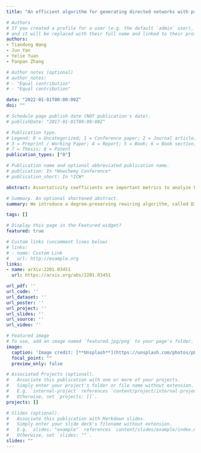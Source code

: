```yaml
---
title: "An efficient algorithm for generating directed networks with predetermined assortativity measures (under review)"

# Authors
# If you created a profile for a user (e.g. the default `admin` user), write the username (folder name) here 
# and it will be replaced with their full name and linked to their profile.
authors:
- Tiandong Wang
- Jun Yan
- Yelie Yuan
- Panpan Zhang

# Author notes (optional)
# author_notes:
# - "Equal contribution"
# - "Equal contribution"

date: "2022-01-01T00:00:00Z"
doi: ""

# Schedule page publish date (NOT publication's date).
# publishDate: "2017-01-01T00:00:00Z"

# Publication type.
# Legend: 0 = Uncategorized; 1 = Conference paper; 2 = Journal article;
# 3 = Preprint / Working Paper; 4 = Report; 5 = Book; 6 = Book section;
# 7 = Thesis; 8 = Patent
publication_types: ["0"]

# Publication name and optional abbreviated publication name.
# publication: In *Wowchemy Conference*
# publication_short: In *ICW*

abstract: Assortativity coefficients are important metrics to analyze both directed and undirected networks. In general, it is not guaranteed that the fitted model will always agree with the assortativity coefficients in the given network, and the structure of directed networks is more complicated than the undirected ones. Therefore, we provide a remedy by proposing a degree-preserving rewiring algorithm, called DiDPR, for generating directed networks with given directed assortativity coefficients. We construct the joint edge distribution of the target network by accounting for the four directed assortativity coefficients simultaneously, provided that they are attainable, and obtain the desired network by solving a convex optimization problem. Our algorithm also helps check the attainability of the given assortativity coefficients. We assess the performance of the proposed algorithm by simulation studies with focus on two different network models, namely Erdős–Rényi and preferential attachment random networks. We then apply the algorithm to a Facebook wall post network as a real data example. The codes for implementing our algorithm are publicly available in a [R package wdnet](../wdnet/).

# Summary. An optional shortened abstract.
summary: We introduce a degree-preserving rewiring algorithm, called DiDPR, for generating directed networks with given directed assortativity coefficients.

tags: []

# Display this page in the Featured widget?
featured: true

# Custom links (uncomment lines below)
# links:
# - name: Custom Link
#   url: http://example.org
links:
- name: arXiv:2201.03451
  url: https://arxiv.org/abs/2201.03451

url_pdf: ''
url_code: ''
url_dataset: ''
url_poster: ''
url_project: ''
url_slides: ''
url_source: ''
url_video: ''

# Featured image
# To use, add an image named `featured.jpg/png` to your page's folder. 
image:
  caption: 'Image credit: [**Unsplash**](https://unsplash.com/photos/pLCdAaMFLTE)'
  focal_point: ""
  preview_only: false

# Associated Projects (optional).
#   Associate this publication with one or more of your projects.
#   Simply enter your project's folder or file name without extension.
#   E.g. `internal-project` references `content/project/internal-project/index.md`.
#   Otherwise, set `projects: []`.
projects: []

# Slides (optional).
#   Associate this publication with Markdown slides.
#   Simply enter your slide deck's filename without extension.
#   E.g. `slides: "example"` references `content/slides/example/index.md`.
#   Otherwise, set `slides: ""`.
slides: ""
---
```


<!-- {{% callout note %}}
Click the *Cite* button above to demo the feature to enable visitors to import publication metadata into their reference management software.
{{% /callout %}}

{{% callout note %}}
Create your slides in Markdown - click the *Slides* button to check out the example.
{{% /callout %}}

Supplementary notes can be added here, including [code, math, and images](https://wowchemy.com/docs/writing-markdown-latex/). -->
